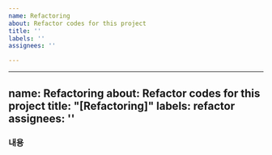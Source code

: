 ```yaml
---
name: Refactoring
about: Refactor codes for this project
title: ''
labels: ''
assignees: ''

---
```


---
name: Refactoring
about: Refactor codes for this project
title: "[Refactoring]"
labels: refactor
assignees: ''
---

### 내용
